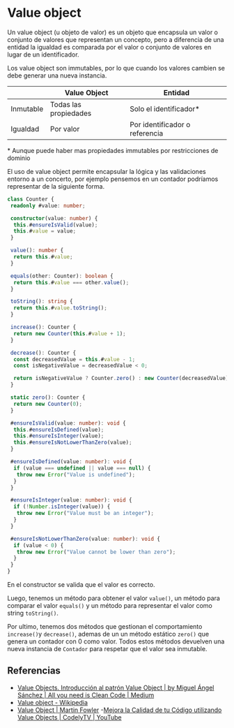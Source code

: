 # Value object

Un value object (u objeto de valor) es un objeto que encapsula un valor o conjunto de valores que representan un concepto, pero a diferencia de una entidad la igualdad es comparada por el valor o conjunto de valores en lugar de un identificador.

Los value object son immutables, por lo que cuando los valores cambien se debe generar una nueva instancia.

|           | Value Object          | Entidad                        |
| --------- | --------------------- | ------------------------------ |
| Inmutable | Todas las propiedades | Solo el identificador*         |
| Igualdad  | Por valor             | Por identificador o referencia |

\*  Aunque puede haber mas propiedades immutables por restricciones de dominio

El uso de value object permite encapsular la lógica y las validaciones entorno a un concerto, por ejemplo pensemos en un contador podríamos representar de la siguiente forma.

```TypeScript
class Counter {
 readonly #value: number;

 constructor(value: number) {
  this.#ensureIsValid(value);
  this.#value = value;
 }

 value(): number {
  return this.#value;
 }

 equals(other: Counter): boolean {
  return this.#value === other.value();
 }

 toString(): string {
  return this.#value.toString();
 }

 increase(): Counter {
  return new Counter(this.#value + 1);
 }

 decrease(): Counter {
  const decreasedValue = this.#value - 1;
  const isNegativeValue = decreasedValue < 0;

  return isNegativeValue ? Counter.zero() : new Counter(decreasedValue);
 }

 static zero(): Counter {
  return new Counter(0);
 }

 #ensureIsValid(value: number): void {
  this.#ensureIsDefined(value);
  this.#ensureIsInteger(value);
  this.#ensureIsNotLowerThanZero(value);
 }

 #ensureIsDefined(value: number): void {
  if (value === undefined || value === null) {
   throw new Error("Value is undefined");
  }
 }

 #ensureIsInteger(value: number): void {
  if (!Number.isInteger(value)) {
   throw new Error("Value must be an integer");
  }
 }

 #ensureIsNotLowerThanZero(value: number): void {
  if (value < 0) {
   throw new Error("Value cannot be lower than zero");
  }
 }
}
```

En el constructor se valida que el valor es correcto.

Luego, tenemos un método para obtener el valor `value()`, un método para comparar el valor `equals()` y un método para representar el valor como string `toString()`.

Por ultimo, tenemos dos métodos que gestionan el comportamiento `increase()`y `decrease()`, ademas de un un método estático `zero()` que genera un contador con 0 como valor. Todos estos métodos devuelven una nueva instancia de `Contador` para respetar que el valor sea inmutable.

## Referencias

- [Value Objects. Introducción al patrón Value Object | by Miguel Ángel Sánchez | All you need is Clean Code | Medium](https://medium.com/all-you-need-is-clean-code/value-objects-d4c24115fa69)
- [Value object - Wikipedia](https://en.wikipedia.org/wiki/Value_object)
- [Value Object | Martin Fowler](https://martinfowler.com/bliki/ValueObject.html)
-[Mejora la Calidad de tu Código utilizando Value Objects | CodelyTV | YouTube](https://youtu.be/q_biZCsoloU?si=TmQ8XHCiA5VbWOyq)
